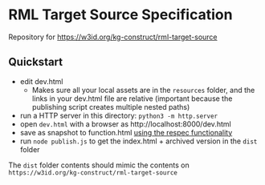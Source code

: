 # RML Target Source Specification

Repository for https://w3id.org/kg-construct/rml-target-source

## Quickstart

- edit dev.html
  - Makes sure all your local assets are in the `resources` folder, and the links in your dev.html file are relative (important because the publishing script creates multiple nested paths)
- run a HTTP server in this directory: `python3 -m http.server`
- open `dev.html` with a browser as http://localhost:8000/dev.html
- save as snapshot to function.html [using the respec functionality](https://respec.org/docs/#using-browser)
- run `node publish.js` to get the index.html + archived version in the `dist` folder

The `dist` folder contents should mimic the contents on `https://w3id.org/kg-construct/rml-target-source`
